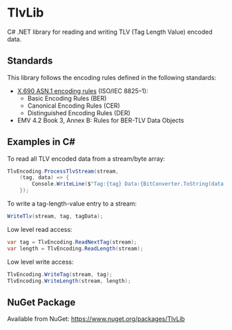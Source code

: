 # TlvLib
C# .NET library for reading and writing TLV (Tag Length Value) encoded data.

## Standards
This library follows the encoding rules defined in the following standards:
* [X.690 ASN.1 encoding rules](https://www.itu.int/rec/dologin_pub.asp?lang=e&id=T-REC-X.690-201508-I!!PDF-E&type=items) (ISO/IEC 8825–1):
  * Basic Encoding Rules (BER)
  * Canonical Encoding Rules (CER)
  * Distinguished Encoding Rules (DER)
* EMV 4.2 Book 3, Annex B: Rules for BER-TLV Data Objects

## Examples in C#

To read all TLV encoded data from a stream/byte array:
```c#
TlvEncoding.ProcessTlvStream(stream, 
    (tag, data) => {
        Console.WriteLine($"Tag:{tag} Data:{BitConverter.ToString(data)}");
    });
```

To write a tag-length-value entry to a stream:
```c#
WriteTlv(stream, tag, tagData);
```

Low level read access:
```c#
var tag = TlvEncoding.ReadNextTag(stream);
var length = TlvEncoding.ReadLength(stream);
```

Low level write access:
```c#
TlvEncoding.WriteTag(stream, tag);
TlvEncoding.WriteLength(stream, length);
```

## NuGet Package
Available from NuGet:
https://www.nuget.org/packages/TlvLib
